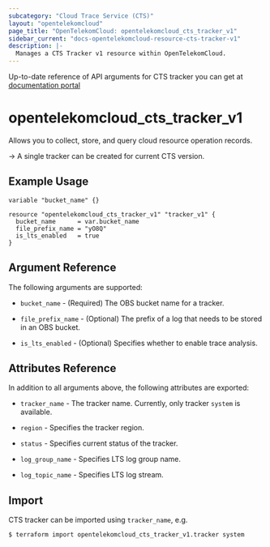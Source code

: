 ```yaml
---
subcategory: "Cloud Trace Service (CTS)"
layout: "opentelekomcloud"
page_title: "OpenTelekomCloud: opentelekomcloud_cts_tracker_v1"
sidebar_current: "docs-opentelekomcloud-resource-cts-tracker-v1"
description: |-
  Manages a CTS Tracker v1 resource within OpenTelekomCloud.
---
```


Up-to-date reference of API arguments for CTS tracker you can get at
[documentation portal](https://docs.otc.t-systems.com/cloud-trace-service/api-ref/api_description/tracker_management)

# opentelekomcloud_cts_tracker_v1

Allows you to collect, store, and query cloud resource operation records.

-> A single tracker can be created for current CTS version.

## Example Usage

```hcl
variable "bucket_name" {}

resource "opentelekomcloud_cts_tracker_v1" "tracker_v1" {
  bucket_name      = var.bucket_name
  file_prefix_name = "yO8Q"
  is_lts_enabled   = true
}
```

## Argument Reference

The following arguments are supported:

* `bucket_name` - (Required) The OBS bucket name for a tracker.

* `file_prefix_name` - (Optional) The prefix of a log that needs to be stored in an OBS bucket.

* `is_lts_enabled` - (Optional) Specifies whether to enable trace analysis.

## Attributes Reference

In addition to all arguments above, the following attributes are exported:

* `tracker_name` - The tracker name. Currently, only tracker `system` is available.

* `region` - Specifies the tracker region.

* `status` - Specifies current status of the tracker.

* `log_group_name` - Specifies LTS log group name.

* `log_topic_name` - Specifies LTS log stream.

## Import

CTS tracker can be imported using  `tracker_name`, e.g.

```shell
$ terraform import opentelekomcloud_cts_tracker_v1.tracker system
```
